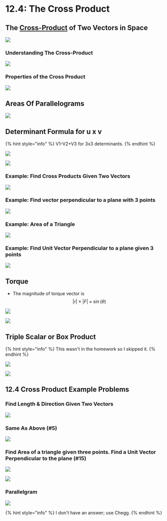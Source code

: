 # 12.4: The Cross Product

## The [Cross-Product](https://www.mathsisfun.com/algebra/vectors-cross-product.html) of Two Vectors in Space

![](../../../.gitbook/assets/image%20%28318%29.png)

### Understanding The Cross-Product

![](../../../.gitbook/assets/image%20%28290%29.png)

### Properties of the Cross Product

![](../../../.gitbook/assets/image%20%28307%29.png)

## Areas Of Parallelograms

![](../../../.gitbook/assets/image%20%28276%29.png)

## Determinant Formula for u x v

{% hint style="info" %}
V1-V2+V3 for 3x3 determinants. 
{% endhint %}

![](../../../.gitbook/assets/image%20%28280%29.png)

![](../../../.gitbook/assets/image%20%28301%29.png)

### Example: Find Cross Products Given Two Vectors

![](../../../.gitbook/assets/image%20%28265%29.png)

### Example: Find vector perpendicular to a plane with 3 points

![](../../../.gitbook/assets/image%20%28330%29.png)

### Example: Area of a Triangle

![](../../../.gitbook/assets/image%20%28333%29.png)

### Example: Find Unit Vector Perpendicular to a plane given 3 points

![](../../../.gitbook/assets/image%20%28263%29.png)

## Torque

* The magnitude of torque vector is $$|r| \times |F| \times \sin(\theta)$$ 

![](../../../.gitbook/assets/image%20%28262%29.png)

![](../../../.gitbook/assets/image%20%28338%29.png)

## Triple Scalar or Box Product

{% hint style="info" %}
This wasn't in the homework so I skipped it.
{% endhint %}

![](../../../.gitbook/assets/image%20%28279%29.png)

![](../../../.gitbook/assets/image%20%28255%29.png)

## 12.4 Cross Product Example Problems

### Find Length & Direction Given Two Vectors

![](../../../.gitbook/assets/image%20%28309%29.png)

### Same As Above \(\#5\)

![](../../../.gitbook/assets/image%20%28300%29.png)

### Find Area of a triangle given three points. Find a Unit Vector Perpendicular to the plane \(\#15\)

![](../../../.gitbook/assets/hw-2-michael-chase-1.jpg)

![](../../../.gitbook/assets/hw-2-michael-chase-2.jpg)

### Parallelgram

![](../../../.gitbook/assets/image%20%28289%29.png)

{% hint style="info" %}
I don't have an answer; use Chegg.
{% endhint %}



